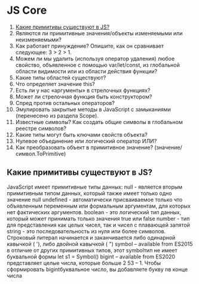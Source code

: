 # JS Core
1. [Какие примитивы существуют в JS?](#kakie-primitivy-sushestvuyut-v-js)
2. Являются ли примитивные значения/объекты изменяемыми или неизменяемыми?
3. Как работает принуждение? Опишите, как он сравнивает следующее: 3 > 2 > 1.
4. Можем ли мы удалить (используя оператор удаления) любое свойство, объявленное с помощью var/let/const, из глобальной области видимости или из области действия функции?
5. Какие типы областей существуют?
6. Что определяет значение this?
7. Есть ли у нас «аргументы» в стрелочных функциях?
8. Может ли стрелочная функция быть конструктором?
9. Спред против остальных операторов?
10. Эмулировать закрытые методы в JavaScript с замыканиями (перенесено из раздела Scope).
11. Известные символы? Как создать общие символы в глобальном реестре символов?
12. Какие типы могут быть ключами свойств объекта?
13. Нулевое объединение или логический оператор ИЛИ?
14. Как преобразовать объект в примитивное значение? (значение/символ.ToPrimitive)

## Какие примитивы существуют в JS?
JavaScript имеет примитивные типы данных:
null - является вторым примитивным типом данных, который также имеет только одно значение null
undefined - автоматически присваиваемое только что объявленным переменным или формальным аргументам, для которых нет фактических аргументов.
boolean - это логический тип данных, который может принимать только значения true или false
number - тип для представления как целых чисел, так и чисел с плавающей запятой
string - это последовательность из нуля или более символов. Строковый литерал начинается и заканчивается либо одинарной кавычкой ( '), либо двойной кавычкой ( ")
symbol – available from ES2015  в отличие от других примитивных типов, этот symbolтип не имеет буквальной формы let s1 = Symbol()
bigint – available from ES2020 представляет целые числа, которые больше 2 53  – 1. Чтобы сформировать bigintбуквальное число, вы добавляете букву nв конце числа

